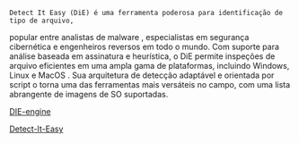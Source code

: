     
    

    Detect It Easy (DiE) é uma ferramenta poderosa para identificação de tipo de arquivo, 
popular entre analistas de malware , especialistas em segurança cibernética e engenheiros 
reversos em todo o mundo. Com suporte para análise baseada em assinatura e heurística,
o DiE permite inspeções de arquivo eficientes em uma ampla gama de plataformas,
incluindo Windows, Linux e MacOS . Sua arquitetura de detecção adaptável e orientada
por script o torna uma das ferramentas mais versáteis no campo, com uma lista
abrangente de imagens de SO suportadas.

[DIE-engine](https://github.com/horsicq/DIE-engine/releases)

[Detect-It-Easy](https://github.com/horsicq/Detect-It-Easy)
